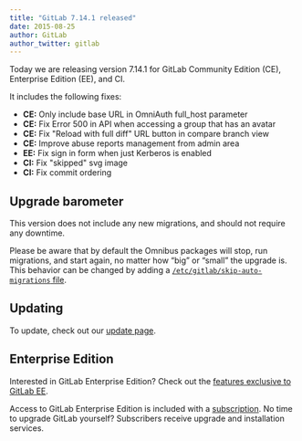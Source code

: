 ```yaml
---
title: "GitLab 7.14.1 released"
date: 2015-08-25
author: GitLab
author_twitter: gitlab
---
```


Today we are releasing version 7.14.1 for GitLab Community Edition (CE),
Enterprise Edition (EE), and CI.

It includes the following fixes:

- **CE:** Only include base URL in OmniAuth full_host parameter
- **CE:** Fix Error 500 in API when accessing a group that has an avatar
- **CE:** Fix "Reload with full diff" URL button in compare branch view
- **CE:** Improve abuse reports management from admin area
- **EE:** Fix sign in form when just Kerberos is enabled
- **CI:** Fix "skipped" svg image
- **CI:** Fix commit ordering

<!-- more -->

## Upgrade barometer

This version does not include any new migrations, and should not require any
downtime.

Please be aware that by default the Omnibus packages will stop, run migrations,
and start again, no matter how “big” or “small” the upgrade is. This behavior
can be changed by adding a [`/etc/gitlab/skip-auto-migrations`
file](http://doc.gitlab.com/omnibus/update/README.html).

## Updating

To update, check out our [update page](https://about.gitlab.com/update).

## Enterprise Edition

Interested in GitLab Enterprise Edition?
Check out the [features exclusive to GitLab EE](http://about.gitlab.com/features/#enterprise).

Access to GitLab Enterprise Edition is included with a [subscription](http://www.gitlab.com/pricing).
No time to upgrade GitLab yourself?
Subscribers receive upgrade and installation services.
